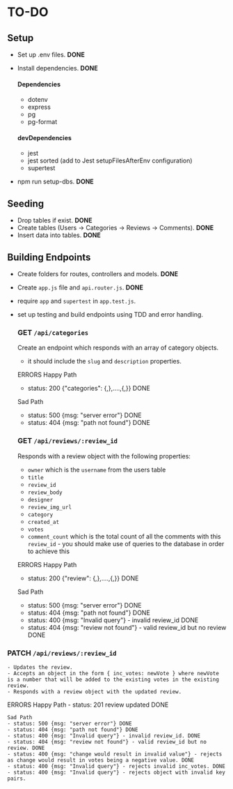 # TO-DO

## Setup
- Set up .env files. **DONE**
- Install dependencies. **DONE**

    #### Dependencies
    - dotenv
    - express
    - pg
    - pg-format

    #### devDependencies
    - jest
    - jest sorted (add to Jest setupFilesAfterEnv configuration)
    - supertest


- npm run setup-dbs. **DONE**

## Seeding
- Drop tables if exist. **DONE**
- Create tables (Users -> Categories -> Reviews -> Comments). **DONE**
- Insert data into tables. **DONE**

## Building Endpoints
- Create folders for routes, controllers and models. **DONE**
- Create `app.js` file and `api.router.js`. **DONE**
- require `app` and `supertest` in `app.test.js`.
- set up testing and build endpoints using TDD and error handling.


    ### **GET** `/api/categories`
    Create an endpoint which responds with an array of category objects.
    - it should include the `slug` and `description` properties.

    ERRORS
    Happy Path
    - status: 200 {"categories": {,},....,{,}} DONE

    Sad Path
    - status: 500 {msg: "server error"} DONE
    - status: 404 {msg: "path not found"} DONE


    ### **GET** `/api/reviews/:review_id`
    Responds with a review object with the following properties:
    - `owner` which is the `username` from the users table
    - `title`
    - `review_id`
    - `review_body`
    - `designer`
    - `review_img_url`
    - `category`
    - `created_at`
    - `votes`
    - `comment_count` which is the total count of all the comments with this `review_id` - you should make use of queries to the database in order to achieve this


    ERRORS
    Happy Path
    - status: 200 {"review": {,},....,{,}} DONE

    Sad Path
    - status: 500 {msg: "server error"} DONE
    - status: 404 {msg: "path not found"} DONE
    - status: 400 {msg: "Invalid query"} - invalid review_id DONE
    - status: 404 {msg: "review not found"} - valid review_id but no review DONE
    

### **PATCH** `/api/reviews/:review_id`
    - Updates the review.
    - Accepts an object in the form { inc_votes: newVote } where newVote is a number that will be added to the existing votes in the existing review. 
    - Responds with a review object with the updated review.

ERRORS
    Happy Path
    - status: 201 review updated DONE

    Sad Path
    - status: 500 {msg: "server error"} DONE
    - status: 404 {msg: "path not found"} DONE
    - status: 400 {msg: "Invalid query"} - invalid review_id. DONE
    - status: 404 {msg: "review not found"} - valid review_id but no review. DONE
    - status: 400 {msg: "change would result in invalid value"} - rejects as change would result in votes being a negative value. DONE
    - status: 400 {msg: "Invalid query"} - rejects invalid inc_votes. DONE
    - status: 400 {msg: "Invalid query"} - rejects object with invalid key pairs.







